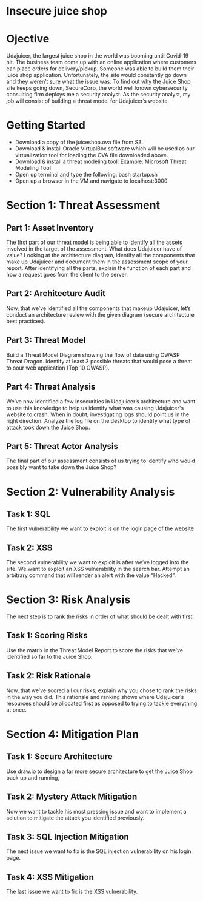 # Insecure juice shop

# Ojective
Udajuicer, the largest juice shop in the world was booming until Covid-19 hit. The business team come up with an online application where customers can place orders for 
delivery/pickup. Someone was able to build them their juice shop application. Unfortunately, the site would constantly go down and they weren’t sure what the issue was. 
To find out why the Juice Shop site keeps going down, SecureCorp, the world well known cybersecurity consulting firm deploys me a security analyst.
As the security analyst, my job will consist of building a threat model for Udajuicer’s website.

# Getting Started
* Download a copy of the juiceshop.ova file from S3. 
* Download & install Oracle VirtualBox software which will be used as our virtualization tool for loading the OVA file downloaded above.
* Download & install a threat modeling tool:
  Example: Microsoft Threat Modeling Tool
* Open up terminal and type the following: bash startup.sh
* Open up a browser in the VM and navigate to localhost:3000

# Section 1: Threat Assessment
## Part 1: Asset Inventory
The first part of our threat model is being able to identify all the assets involved in the target of the assessment. What does Udajuicer have of value? Looking at the architecture 
diagram, identify all the components that make up Udajuicer and document them in the assessment scope of your report. After identifying all the parts, explain the function of each
part and how a request goes from the client to the server. 
## Part 2: Architecture Audit
Now, that we’ve identified all the components that makeup Udajuicer, let’s conduct an architecture review with the given diagram (secure architecture best practices).
## Part 3: Threat Model
Build a Threat Model Diagram showing the flow of data using OWASP Threat Dragon. Identify at least 3 possible threats that would pose a threat to oour web application (Top 10
OWASP).
## Part 4: Threat Analysis
We’ve now identified a few insecurities in Udajuicer’s architecture and want to use this knowledge to help us identify what was causing Udajuicer's website to crash. When in doubt,
investigating logs should point us in the right direction. Analyze the log file on the desktop to identify what type of attack took down the Juice Shop.
## Part 5: Threat Actor Analysis
The final part of our assessment consists of us trying to identify who would possibly want to take down the Juice Shop? 

# Section 2: Vulnerability Analysis
## Task 1: SQL 
The first vulnerability we want to exploit is on the login page of the website
## Task 2: XSS
The second vulnerability we want to exploit is after we’ve logged into the site. We want to exploit an XSS vulnerability in the search bar. Attempt an arbitrary command that will
render an alert with the value “Hacked”. 

# Section 3: Risk Analysis
The next step is to rank the risks in order of what should be dealt with first. 
## Task 1: Scoring Risks
Use the matrix in the Threat Model Report to score the risks that we’ve identified so far to the Juice Shop.
## Task 2: Risk Rationale
Now, that we’ve scored all our risks, explain why you chose to rank the risks in the way you did. This rationale and ranking shows where Udajuicer’s resources should be allocated
first as opposed to trying to tackle everything at once.

# Section 4: Mitigation Plan
## Task 1: Secure Architecture
Use draw.io to design a far more secure architecture to get the Juice Shop back up and running,
## Task 2: Mystery Attack Mitigation
Now we want to tackle his most pressing issue and want to implement a solution to mitigate the attack you identified previously.
## Task 3: SQL Injection Mitigation
The next issue we want to fix is the SQL injection vulnerability on his login page.
## Task 4: XSS Mitigation
The last issue we want to fix is the XSS vulnerability.
